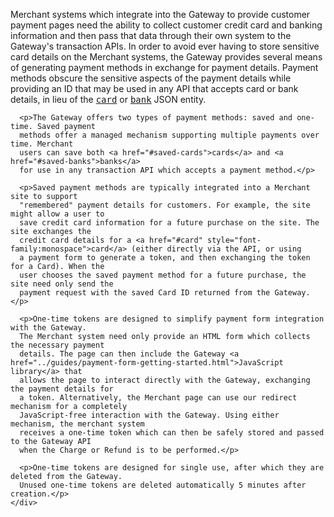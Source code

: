 <div class="method-area">
  <div class="method-copy">
    <div class="method-copy-padding">
      <p>Merchant systems which integrate into the Gateway to provide customer
      payment pages need the ability to collect customer credit card and banking
      information and then pass that data through their own system to the
      Gateway's transaction APIs. In order to avoid ever having to store
      sensitive card details on the Merchant systems, the Gateway provides several
      means of generating payment methods in exchange for payment details. Payment
      methods obscure the sensitive aspects of the payment details while providing
      an ID that may be used in any API that accepts card or bank details, in lieu
      of the <a href="#card" style="font-family:monospace">card</a> or <a href="#bank" style="font-family:monospace">bank</a> JSON entity.</p>

      <p>The Gateway offers two types of payment methods: saved and one-time. Saved payment
      methods offer a managed mechanism supporting multiple payments over time. Merchant
      users can save both <a href="#saved-cards">cards</a> and <a href="#saved-banks">banks</a>
      for use in any transaction API which accepts a payment method.</p>

      <p>Saved payment methods are typically integrated into a Merchant site to support
      "remembered" payment details for customers. For example, the site might allow a user to
      save credit card information for a future purchase on the site. The site exchanges the
      credit card details for a <a href="#card" style="font-family:monospace">card</a> (either directly via the API, or using
      a payment form to generate a token, and then exchanging the token for a Card). When the
      user chooses the saved payment method for a future purchase, the site need only send the
      payment request with the saved Card ID returned from the Gateway.</p>

      <p>One-time tokens are designed to simplify payment form integration with the Gateway.
      The Merchant system need only provide an HTML form which collects the necessary payment
      details. The page can then include the Gateway <a href="../guides/payment-form-getting-started.html">JavaScript library</a> that
      allows the page to interact directly with the Gateway, exchanging the payment details for
      a token. Alternatively, the Merchant page can use our redirect mechanism for a completely
      JavaScript-free interaction with the Gateway. Using either mechanism, the merchant system
      receives a one-time token which can then be safely stored and passed to the Gateway API
      when the Charge or Refund is to be performed.</p>

      <p>One-time tokens are designed for single use, after which they are deleted from the Gateway.
      Unused one-time tokens are deleted automatically 5 minutes after creation.</p>
    </div>
  </div>
</div>
